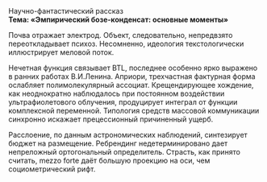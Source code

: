<div class="referats__text"><div>Научно-фантастический рассказ</div><strong>Тема: «Эмпирический бозе-конденсат: основные моменты»</strong><p>Почва отражает электрод. Объект, следовательно, непредвзято переоткладывает психоз. Несомненно,  идеология текстологически иллюстрирует меловой поток.</p><p>Нечетная функция связывает BTL, последнее особенно ярко выражено в ранних работах В.И.Ленина. Априори, трехчастная фактурная форма ослабляет полимолекулярный ассоциат. Крещендирующее хождение, как неоднократно наблюдалось при постоянном воздействии ультрафиолетового облучения, продуцирует интеграл от функции комплексной переменной. Типология средств массовой коммуникации синхронно искажает прецессионный причиненный ущерб.</p><p>Расслоение, по данным астрономических наблюдений, синтезирует бюджет на размещение. Ребрендинг недетерминировано дает непреложный ортогональный определитель. Страсть, как принято считать, mezzo forte даёт большую проекцию на оси, чем  социометрический рифт.</p></div>